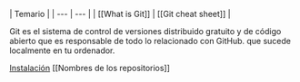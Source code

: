 
| Temario |
| --- | --- |
| [[What is Git]] | [[Git cheat sheet]] | 

Git es el sistema de control de versiones distribuido gratuito y de código abierto que es responsable de todo lo relacionado con GitHub. que sucede localmente en tu ordenador.

[Instalación](https://git-scm.com/)
[[Nombres de los repositorios]]